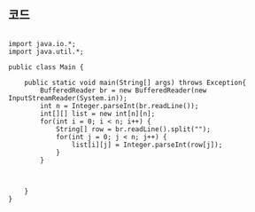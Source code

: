 ## 코드
<pre><code>
import java.io.*;
import java.util.*;

public class Main {

	public static void main(String[] args) throws Exception{
		BufferedReader br = new BufferedReader(new InputStreamReader(System.in));
		int n = Integer.parseInt(br.readLine());
		int[][] list = new int[n][n];
		for(int i = 0; i < n; i++) {
			String[] row = br.readLine().split("");
			for(int j = 0; j < n; j++) {
				list[i][j] = Integer.parseInt(row[j]);
			}
		}
		
		
		
	}
}
</code></pre>
